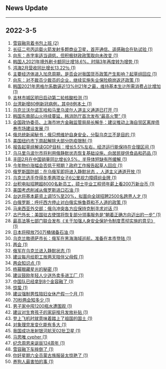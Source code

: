 ## News Update
---
2022-3-5
---
1. <a target="_blank" href="https://m.weibo.cn/search?containerid=100103type%3D1%26t%3D10%26q%3D%23%E9%9B%AA%E5%AE%B9%E8%9E%8D%E8%83%8C%E7%9D%80%E4%B9%A6%E5%8C%85%E4%B8%8A%E7%8F%AD%23&stream_entry_id=31&isnewpage=1&extparam=seat%3D1%26lcate%3D5001%26filter_type%3Drealtimehot%26dgr%3D0%26cate%3D0%26pos%3D13%26realpos%3D13%26flag%3D1%26c_type%3D31%26display_time%3D1646467104%26pre_seqid%3D1646467104765014188118&luicode=10000011&lfid=106003type%3D25%26t%3D3%26disable_hot%3D1%26filter_type%3Drealtimehot">雪容融背着书包上班 (2)</a>
2. <a target="_blank" href="https://www.jiemian.com/article/7174256.html">长征二号丙运载火箭发射多颗商业卫星，首开通信、遥感融合在轨试验 (1)</a>
3. <a target="_blank" href="https://www.jiemian.com/article/7174238.html">向东：赤字率适当调低，但积极财政政策取向未改变 (1)</a>
4. <a target="_blank" href="https://www.jiemian.com/article/7174223.html">韩国人2021年境外刷卡额同比增18.6%，时隔3年再度转为增势 (1)</a>
5. <a target="_blank" href="https://www.jiemian.com/article/7174233.html">鸿海2月营收同比增长13.22％ (1)</a>
6. <a target="_blank" href="https://www.jiemian.com/article/7174228.html">主要经济体进入加息周期，是否会对我国货币政策产生影响？起草组回应 (1)</a>
7. <a target="_blank" href="https://www.jiemian.com/article/7174207.html">向东：对不裁员少裁员的企业，继续实施失业保险稳岗返还政策 (1)</a>
8. <a target="_blank" href="https://www.jiemian.com/article/7174204.html">韩国2021年恩格尔系数逼近13%创21年之最，维持基本生计所需消费占比增加 (1)</a>
9. <a target="_blank" href="https://www.jiemian.com/article/7174185.html">吉林市城区明日启动第二轮核酸检测 (1)</a>
10. <a target="_blank" href="https://www.jiemian.com/article/7174176.html">台湾新增80例新冠病例，其中8例本土 (1)</a>
11. <a target="_blank" href="https://www.jiemian.com/article/7174163.html">乌克兰沃尔诺瓦哈和马里乌波尔人道主义通道已打开 (1)</a>
12. <a target="_blank" href="https://www.jiemian.com/article/7174149.html">韩国东南部山火持续蔓延，韩消防厅首次发布“最高火警” (1)</a>
13. <a target="_blank" href="https://www.jiemian.com/article/7174158.html">全国政协委员、上海市地方金融监管局局长解冬：建议推动上海自贸区离岸债券市场建设发展 (1)</a>
14. <a target="_blank" href="https://www.jiemian.com/article/7174141.html">俄总统新闻秘书：俄只想维护自身安全，分裂乌克兰不是目的 (1)</a>
15. <a target="_blank" href="https://www.jiemian.com/article/7174138.html">美国纽约市下周起解除大部分防疫限制 (1)</a>
16. <a target="_blank" href="https://www.jiemian.com/article/7174119.html">报告起草组解读GDP目标：增长5.5%左右，经济运行能保持在合理区间 (1)</a>
17. <a target="_blank" href="https://www.jiemian.com/article/7174114.html">乌马里乌波尔市将利用俄静默状态恢复基础设施，向居民提供食品和药品 (1)</a>
18. <a target="_blank" href="https://www.jiemian.com/article/7174052.html">丰田2月在中国销量同比增长9.5%，半导体短缺有所缓解 (1)</a>
19. <a target="_blank" href="https://www.jiemian.com/article/7174107.html">今年物价涨幅会否低于预期？政府工作报告起草人回应 (1)</a>
20. <a target="_blank" href="https://www.jiemian.com/article/7174070.html">俄罗斯国防部：在乌俄军即将进入静默状态 ，人道主义通道开放 (1)</a>
21. <a target="_blank" href="https://www.jiemian.com/article/7174060.html">乌克兰选手夺得冬季两项女子6公里视力障碍组金牌 (1)</a>
22. <a target="_blank" href="https://www.jiemian.com/article/7174046.html">台积电拟招聘超8000名新员工，硕士毕业工程师年薪上看200万新台币 (1)</a>
23. <a target="_blank" href="https://www.jiemian.com/article/7174043.html">美国考虑削减从俄罗斯进口石油 (1)</a>
24. <a target="_blank" href="https://www.jiemian.com/article/7174042.html">台达将基本薪资上调15%至20%，拟面向全球招聘2500名跨界人才 (1)</a>
25. <a target="_blank" href="https://www.jiemian.com/article/7174032.html">白俄罗斯：呼吁西方停止对白俄实施鲁莽和不人道的政策 (1)</a>
26. <a target="_blank" href="https://www.jiemian.com/article/7174022.html">马来西亚外交部：俄乌冲突各方应保持克制寻求对话 (1)</a>
27. <a target="_blank" href="https://www.jiemian.com/article/7174017.html">古巴外长：美国驻古使馆将恢复部分领事服务是“朝着正确方向迈出的一步” (1)</a>
28. <a target="_blank" href="https://www.jiemian.com/article/7174014.html">最高法等七部门联合发布《关于加强人身安全保护令制度贯彻实施的意见》 (1)</a>
29. <a target="_blank" href="https://www.jiemian.com/article/7174006.html">日本将释放750万桶储备石油 (1)</a>
30. <a target="_blank" href="https://www.jiemian.com/article/7173996.html">乌克兰敖德萨市长：俄军在黑海海域巡航，准备在本市登陆 (1)</a>
31. <a target="_blank" href="https://m.weibo.cn/search?containerid=100103type%3D1%26t%3D10%26q%3D%23%E4%B8%A4%E4%BC%9A%23&stream_entry_id=51&isnewpage=1&extparam=seat%3D1%26pos%3D0%26dgr%3D0%26c_type%3D51%26filter_type%3Drealtimehot%26cate%3D10103%26display_time%3D1646467104%26pre_seqid%3D1646467104765014188118&luicode=10000011&lfid=106003type%3D25%26t%3D3%26disable_hot%3D1%26filter_type%3Drealtimehot">两会 (1)</a>
32. <a target="_blank" href="https://m.weibo.cn/search?containerid=100103type%3D1%26t%3D10%26q%3D%23%E4%BF%84%E5%86%9B%E5%9C%A8%E4%B9%8C%E5%85%8B%E5%85%B0%E8%BF%9B%E5%85%A5%E9%9D%99%E9%BB%98%E7%8A%B6%E6%80%81%23&stream_entry_id=31&isnewpage=1&extparam=seat%3D1%26lcate%3D5001%26filter_type%3Drealtimehot%26dgr%3D0%26cate%3D0%26pos%3D0%26realpos%3D1%26flag%3D1%26c_type%3D31%26display_time%3D1646467104%26pre_seqid%3D1646467104765014188118&luicode=10000011&lfid=106003type%3D25%26t%3D3%26disable_hot%3D1%26filter_type%3Drealtimehot">俄军在乌克兰进入静默状态 (1)</a>
33. <a target="_blank" href="https://m.weibo.cn/search?containerid=100103type%3D1%26t%3D10%26q%3D%23%E5%BB%BA%E8%AE%AE%E6%AF%8F%E6%9C%88%E7%BB%99%E8%81%8C%E5%B7%A5%E6%94%BE%E4%B8%A4%E5%A4%A9%E9%99%AA%E4%BC%B4%E7%88%B6%E6%AF%8D%E5%81%87%23&stream_entry_id=31&isnewpage=1&extparam=seat%3D1%26lcate%3D5001%26filter_type%3Drealtimehot%26dgr%3D0%26cate%3D0%26pos%3D1%26realpos%3D2%26flag%3D1%26c_type%3D31%26display_time%3D1646467104%26pre_seqid%3D1646467104765014188118&luicode=10000011&lfid=106003type%3D25%26t%3D3%26disable_hot%3D1%26filter_type%3Drealtimehot">建议每月给职工放两天陪伴父母假 (1)</a>
34. <a target="_blank" href="https://m.weibo.cn/search?containerid=100103type%3D1%26t%3D10%26q%3D%23%E4%B8%A4%E4%BC%9A%E7%9F%A5%E8%AF%86%E7%82%B9%23&stream_entry_id=31&isnewpage=1&extparam=seat%3D1%26lcate%3D5001%26filter_type%3Drealtimehot%26dgr%3D0%26cate%3D0%26pos%3D2%26realpos%3D3%26flag%3D1%26c_type%3D31%26display_time%3D1646467104%26pre_seqid%3D1646467104765014188118&luicode=10000011&lfid=106003type%3D25%26t%3D3%26disable_hot%3D1%26filter_type%3Drealtimehot">两会知识点 (1)</a>
35. <a target="_blank" href="https://m.weibo.cn/search?containerid=100103type%3D1%26t%3D10%26q%3D%23%E6%9D%A8%E5%B9%82%E7%9C%BC%E8%97%8F%E6%98%9F%E5%85%89%E7%9A%84%E7%A7%98%E5%AF%86%23&stream_entry_id=31&isnewpage=1&extparam=seat%3D1%26lcate%3D5001%26filter_type%3Drealtimehot%26dgr%3D0%26cate%3D0%26topic_ad%3D1%26pos%3D3%26c_type%3D31%26adid%3D148703%26display_time%3D1646467104%26pre_seqid%3D1646467104765014188118&luicode=10000011&lfid=106003type%3D25%26t%3D3%26disable_hot%3D1%26filter_type%3Drealtimehot">杨幂眼藏星光的秘密 (1)</a>
36. <a target="_blank" href="https://m.weibo.cn/search?containerid=100103type%3D1%26t%3D10%26q%3D%23%E5%BB%BA%E8%AE%AE%E9%BC%93%E5%8A%B1%E5%B9%B4%E8%BD%BB%E4%BA%BA%E5%B0%91%E9%80%81%E5%A4%96%E5%8D%96%E5%A4%9A%E8%BF%9B%E5%B7%A5%E5%8E%82%23&stream_entry_id=31&isnewpage=1&extparam=seat%3D1%26lcate%3D5001%26filter_type%3Drealtimehot%26dgr%3D0%26cate%3D0%26pos%3D4%26realpos%3D4%26flag%3D16%26c_type%3D31%26display_time%3D1646467104%26pre_seqid%3D1646467104765014188118&luicode=10000011&lfid=106003type%3D25%26t%3D3%26disable_hot%3D1%26filter_type%3Drealtimehot">建议鼓励年轻人少送外卖多进工厂 (1)</a>
37. <a target="_blank" href="https://m.weibo.cn/search?containerid=100103type%3D1%26t%3D10%26q%3D%23%E4%B8%AD%E5%9B%BD%E9%98%9F%E5%B7%B2%E7%BB%8F%E6%8B%BF%E5%88%B08%E4%B8%AA%E9%87%91%E5%AE%B9%E8%9E%8D%E4%BA%86%23&stream_entry_id=31&isnewpage=1&extparam=seat%3D1%26lcate%3D5001%26filter_type%3Drealtimehot%26dgr%3D0%26cate%3D0%26pos%3D5%26realpos%3D5%26flag%3D1%26c_type%3D31%26display_time%3D1646467104%26pre_seqid%3D1646467104765014188118&luicode=10000011&lfid=106003type%3D25%26t%3D3%26disable_hot%3D1%26filter_type%3Drealtimehot">中国队已经拿到8个金容融了 (1)</a>
38. <a target="_blank" href="https://m.weibo.cn/search?containerid=100103type%3D1%26t%3D10%26q%3D%E6%83%8A%E8%9B%B0&stream_entry_id=31&isnewpage=1&extparam=seat%3D1%26lcate%3D5001%26filter_type%3Drealtimehot%26dgr%3D0%26cate%3D0%26pos%3D6%26realpos%3D6%26flag%3D16%26c_type%3D31%26display_time%3D1646467104%26pre_seqid%3D1646467104765014188118&luicode=10000011&lfid=106003type%3D25%26t%3D3%26disable_hot%3D1%26filter_type%3Drealtimehot">惊蛰 (1)</a>
39. <a target="_blank" href="https://m.weibo.cn/search?containerid=100103type%3D1%26t%3D10%26q%3D%23%E5%BB%BA%E8%AE%AE%E5%BC%BA%E5%88%B6%E7%94%B7%E6%80%A7%E9%99%AA%E5%A6%87%E5%A5%B3%E4%BC%91%E4%BA%A7%E5%81%87%E4%B8%80%E4%B8%AA%E6%9C%88%23&stream_entry_id=31&isnewpage=1&extparam=seat%3D1%26lcate%3D5001%26filter_type%3Drealtimehot%26dgr%3D0%26cate%3D0%26pos%3D7%26realpos%3D7%26flag%3D16%26c_type%3D31%26display_time%3D1646467104%26pre_seqid%3D1646467104765014188118&luicode=10000011&lfid=106003type%3D25%26t%3D3%26disable_hot%3D1%26filter_type%3Drealtimehot">建议强制男性陪妇女休产假一个月 (1)</a>
40. <a target="_blank" href="https://m.weibo.cn/search?containerid=100103type%3D1%26t%3D10%26q%3D%2370%E7%A7%92%E4%B8%A4%E4%BC%9A%E7%9F%A5%E5%A4%9A%E5%B0%91%23&stream_entry_id=31&isnewpage=1&extparam=seat%3D1%26lcate%3D5001%26filter_type%3Drealtimehot%26dgr%3D0%26cate%3D0%26pos%3D8%26realpos%3D8%26flag%3D0%26c_type%3D31%26display_time%3D1646467104%26pre_seqid%3D1646467104765014188118&luicode=10000011&lfid=106003type%3D25%26t%3D3%26disable_hot%3D1%26filter_type%3Drealtimehot">70秒两会知多少 (1)</a>
41. <a target="_blank" href="https://m.weibo.cn/search?containerid=100103type%3D1%26t%3D10%26q%3D%23%E7%94%B7%E5%AD%90%E5%AE%B6%E4%B8%AD%E5%9B%A41200%E7%93%B6%E6%B0%B4%E9%81%AD%E5%9B%B4%E8%A7%82%23&stream_entry_id=31&isnewpage=1&extparam=seat%3D1%26lcate%3D5001%26filter_type%3Drealtimehot%26dgr%3D0%26cate%3D0%26pos%3D9%26realpos%3D9%26flag%3D1%26c_type%3D31%26display_time%3D1646467104%26pre_seqid%3D1646467104765014188118&luicode=10000011&lfid=106003type%3D25%26t%3D3%26disable_hot%3D1%26filter_type%3Drealtimehot">男子家中囤1200瓶水遭围观 (1)</a>
42. <a target="_blank" href="https://m.weibo.cn/search?containerid=100103type%3D1%26t%3D10%26q%3D%23%E5%BB%BA%E8%AE%AE%E5%AF%B9%E7%94%9F%E8%82%B2%E5%AD%A9%E5%AD%90%E7%9A%84%E5%AE%B6%E5%BA%AD%E6%8C%89%E6%9C%88%E5%8F%91%E6%94%BE%E8%A1%A5%E8%B4%B4%23&stream_entry_id=31&isnewpage=1&extparam=seat%3D1%26lcate%3D5001%26filter_type%3Drealtimehot%26dgr%3D0%26cate%3D0%26pos%3D10%26realpos%3D10%26flag%3D16%26c_type%3D31%26display_time%3D1646467104%26pre_seqid%3D1646467104765014188118&luicode=10000011&lfid=106003type%3D25%26t%3D3%26disable_hot%3D1%26filter_type%3Drealtimehot">建议对生育孩子的家庭按月发放补贴 (1)</a>
43. <a target="_blank" href="https://m.weibo.cn/search?containerid=100103type%3D1%26t%3D10%26q%3D%23%E7%99%BB%E4%B8%8A%E9%A3%9E%E6%9C%BA%E6%97%B6%E5%B0%B1%E6%84%8F%E5%91%B3%E7%9D%80%E8%B8%8F%E4%B8%8A%E4%BA%86%E7%A5%96%E5%9B%BD%E7%9A%84%E5%9B%BD%E5%9C%9F%23&stream_entry_id=31&isnewpage=1&extparam=seat%3D1%26lcate%3D5001%26filter_type%3Drealtimehot%26dgr%3D0%26cate%3D0%26pos%3D11%26realpos%3D11%26flag%3D0%26c_type%3D31%26display_time%3D1646467104%26pre_seqid%3D1646467104765014188118&luicode=10000011&lfid=106003type%3D25%26t%3D3%26disable_hot%3D1%26filter_type%3Drealtimehot">登上飞机时就意味着踏上了祖国的国土 (1)</a>
44. <a target="_blank" href="https://m.weibo.cn/search?containerid=100103type%3D1%26t%3D10%26q%3D%23%E5%AF%B9%E8%B1%A1%E7%90%86%E5%AE%8C%E5%8F%91%E5%8F%98%E5%8C%96%E8%83%BD%E6%9C%89%E5%A4%9A%E5%A4%A7%23&stream_entry_id=31&isnewpage=1&extparam=seat%3D1%26lcate%3D5001%26filter_type%3Drealtimehot%26dgr%3D0%26cate%3D0%26pos%3D12%26realpos%3D12%26flag%3D0%26c_type%3D31%26display_time%3D1646467104%26pre_seqid%3D1646467104765014188118&luicode=10000011&lfid=106003type%3D25%26t%3D3%26disable_hot%3D1%26filter_type%3Drealtimehot">对象理完发变化能有多大 (1)</a>
45. <a target="_blank" href="https://www.jiemian.com/article/7174248.html">我国成功发射银河航天02批卫星 (1)</a>
46. <a target="_blank" href="https://m.weibo.cn/search?containerid=100103type%3D1%26t%3D10%26q%3D%E9%A9%AC%E6%80%9D%E5%94%AF+cypher&stream_entry_id=31&isnewpage=1&extparam=seat%3D1%26lcate%3D5001%26filter_type%3Drealtimehot%26dgr%3D0%26cate%3D0%26pos%3D14%26realpos%3D14%26flag%3D1%26c_type%3D31%26display_time%3D1646467104%26pre_seqid%3D1646467104765014188118&luicode=10000011&lfid=106003type%3D25%26t%3D3%26disable_hot%3D1%26filter_type%3Drealtimehot">马思唯 cypher (1)</a>
47. <a target="_blank" href="https://m.weibo.cn/search?containerid=100103type%3D1%26t%3D10%26q%3D%23%E7%BA%AA%E5%BF%B5%E5%91%A8%E6%81%A9%E6%9D%A5%E8%AF%9E%E8%BE%B0124%E5%91%A8%E5%B9%B4%23&stream_entry_id=31&isnewpage=1&extparam=seat%3D1%26lcate%3D5001%26filter_type%3Drealtimehot%26dgr%3D0%26cate%3D0%26pos%3D15%26realpos%3D15%26flag%3D0%26c_type%3D31%26display_time%3D1646467104%26pre_seqid%3D1646467104765014188118&luicode=10000011&lfid=106003type%3D25%26t%3D3%26disable_hot%3D1%26filter_type%3Drealtimehot">纪念周恩来诞辰124周年 (1)</a>
48. <a target="_blank" href="https://m.weibo.cn/search?containerid=100103type%3D1%26t%3D10%26q%3D%23%E9%9B%AA%E5%AE%B9%E8%9E%8D%E4%B8%8B%E8%BD%A6%E6%91%94%E5%80%92%E4%BA%86%23&stream_entry_id=31&isnewpage=1&extparam=seat%3D1%26lcate%3D5001%26filter_type%3Drealtimehot%26dgr%3D0%26cate%3D0%26pos%3D16%26realpos%3D16%26flag%3D0%26c_type%3D31%26display_time%3D1646467104%26pre_seqid%3D1646467104765014188118&luicode=10000011&lfid=106003type%3D25%26t%3D3%26disable_hot%3D1%26filter_type%3Drealtimehot">雪容融下车摔倒了 (1)</a>
49. <a target="_blank" href="https://m.weibo.cn/search?containerid=100103type%3D1%26t%3D10%26q%3D%23%E4%BD%A0%E5%A5%BD%E6%98%9F%E6%9C%9F%E5%85%AD%E5%85%A8%E5%91%98%E8%92%99%E5%8F%A4%E6%97%8F%E6%9C%8D%E8%A3%85%E5%A4%AA%E6%83%8A%E8%89%B3%E4%BA%86%23&stream_entry_id=31&isnewpage=1&extparam=seat%3D1%26lcate%3D5001%26filter_type%3Drealtimehot%26dgr%3D0%26cate%3D0%26pos%3D17%26realpos%3D17%26flag%3D0%26c_type%3D31%26display_time%3D1646467104%26pre_seqid%3D1646467104765014188118&luicode=10000011&lfid=106003type%3D25%26t%3D3%26disable_hot%3D1%26filter_type%3Drealtimehot">你好星期六全员蒙古族服装太惊艳了 (1)</a>
50. <a target="_blank" href="https://m.weibo.cn/search?containerid=100103type%3D1%26t%3D10%26q%3D%23%E5%85%BB%E7%8B%97%E4%BA%BA%E6%9C%80%E5%AE%B3%E6%80%95%E7%9A%84%E4%BA%8B%23&stream_entry_id=31&isnewpage=1&extparam=seat%3D1%26lcate%3D5001%26filter_type%3Drealtimehot%26dgr%3D0%26cate%3D0%26pos%3D18%26realpos%3D18%26flag%3D1%26c_type%3D31%26display_time%3D1646467104%26pre_seqid%3D1646467104765014188118&luicode=10000011&lfid=106003type%3D25%26t%3D3%26disable_hot%3D1%26filter_type%3Drealtimehot">养狗人最害怕的事 (1)</a>
